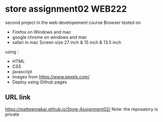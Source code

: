 <!-- @format -->

# store assignment02 WEB222

second project in the web developement course Browser tested on

- Firefox on Windows and mac
- google chrome on windows and mac
- safari in mac Screen size 27 inch & 15 inch & 13.5 inch

using :

- HTML
- CSS
- javascript
- Images from https://www.pexels.com/
- Deploy using Github pages

## URL link

https://mattewmakar.github.io/Store-Assignment02/ Note: the reposatory is private
